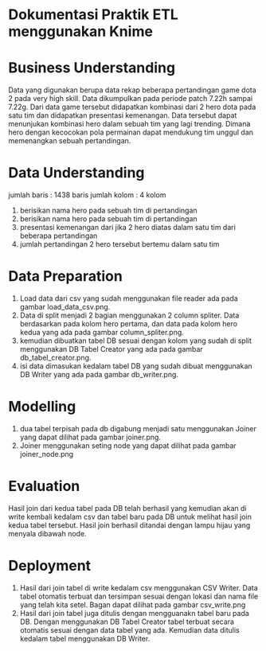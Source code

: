 # Dokumentasi Praktik ETL menggunakan Knime

# Business Understanding
Data yang digunakan berupa data rekap beberapa pertandingan game dota 2 pada very high skill. Data
dikumpulkan pada periode patch 7.22h sampai 7.22g. Dari data game tersebut didapatkan kombinasi dari 2
hero dota pada satu tim dan didapatkan presentasi kemenangan. Data tersebut dapat menunjukan kombinasi
hero dalam sebuah tim yang lagi trending. Dimana hero dengan kecocokan pola permainan dapat mendukung
tim unggul dan memenangkan sebuah pertandingan.

# Data Understanding
jumlah baris : 1438 baris
jumlah kolom : 4 kolom

1. berisikan nama hero pada sebuah tim di pertandingan
2. berisikan nama hero pada sebuah tim di pertandingan
3. presentasi kemenangan dari jika 2 hero diatas dalam satu tim dari beberapa pertandingan
4. jumlah pertandingan 2 hero tersebut bertemu dalam satu tim

# Data Preparation

1. Load data dari csv yang sudah menggunakan file reader ada pada gambar load_data_csv.png.
2. Data di split menjadi 2 bagian menggunakan 2 column spliter. Data berdasarkan pada kolom hero 
pertama, dan data pada kolom hero kedua yang ada pada gambar column_spliter.png.
3. kemudian dibuatkan tabel DB sesuai dengan kolom yang sudah di split menggunakan DB Tabel Creator
yang ada pada gambar db_tabel_creator.png.
4. isi data dimasukan kedalam tabel DB yang sudah dibuat menggunakan DB Writer yang ada pada gambar
db_writer.png.

# Modelling

1. dua tabel terpisah pada db digabung menjadi satu menggunakan Joiner yang dapat dilihat pada gambar
joiner.png.
2. Joiner menggunakan seting node yang dapat dilihat pada gambar joiner_node.png

# Evaluation

Hasil join dari kedua tabel pada DB telah berhasil yang kemudian akan di write kembali kedalam
csv dan tabel baru pada DB untuk melihat hasil join kedua tabel tersebut. Hasil join berhasil 
ditandai dengan lampu hijau yang menyala dibawah node.

# Deployment

1. Hasil dari join tabel di write kedalam csv menggunakan CSV Writer. Data tabel otomatis terbuat dan
tersimpan sesuai dengan lokasi dan nama file yang telah kita setel. Bagan dapat dilihat pada gambar 
csv_write.png
2. Hasil dari join tabel juga ditulis dengan mengguanakn tabel baru pada DB. Dengan menggunakan DB
Tabel Creator tabel terbuat secara otomatis sesuai dengan data tabel yang ada. Kemudian data ditulis
kedalam tabel menggunakan DB Writer. 

